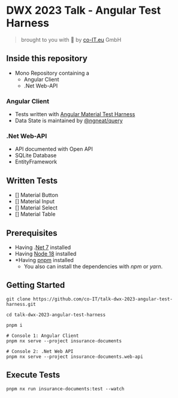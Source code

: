 # DWX 2023 Talk - Angular Test Harness

> brought to you with 🥰 by [co-IT.eu](https://co-it.eu) GmbH

## Inside this repository

- Mono Repository containing a
  - Angular Client
  - .Net Web-API

### Angular Client

- Tests written with [Angular Material Test Harness](https://material.angular.io/cdk/test-harnesses/overview)
- Data State is maintained by [@ngneat/query](https://github.com/ngneat/query)

### .Net Web-API

- API documented with Open API
- SQLite Database
- EntityFramework

## Written Tests

- [] Material Button
- [] Material Input
- [] Material Select
- [] Material Table

## Prerequisites

- Having .[Net 7](https://dotnet.microsoft.com/en-us/download/dotnet/7.0) installed
- Having [Node 18](https://nodejs.org/en/download) installed
- \*Having [pnpm](https://pnpm.io/installation) installed
  - You also can install the dependencies with _npm_ or _yarn_.

## Getting Started

```
git clone https://github.com/co-IT/talk-dwx-2023-angular-test-harness.git

cd talk-dwx-2023-angular-test-harness

pnpm i

# Console 1: Angular Client
pnpm nx serve --project insurance-documents

# Console 2: .Net Web API
pnpm nx serve --project insurance-documents.web-api

```

## Execute Tests

```
pnpm nx run insurance-documents:test --watch
```
